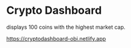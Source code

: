 # Crypto Dashboard

displays 100 coins with the highest market cap.

https://cryptodashboard-obi.netlify.app

